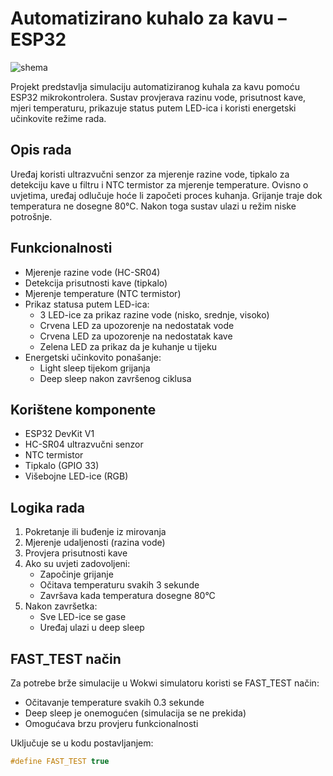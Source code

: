 # Automatizirano kuhalo za kavu – ESP32

![shema](https://github.com/user-attachments/assets/2889451e-04c3-4aca-8e70-01342b01d59e)


Projekt predstavlja simulaciju automatiziranog kuhala za kavu pomoću ESP32 mikrokontrolera. Sustav provjerava razinu vode, prisutnost kave, mjeri temperaturu, prikazuje status putem LED-ica i koristi energetski učinkovite režime rada.

## Opis rada

Uređaj koristi ultrazvučni senzor za mjerenje razine vode, tipkalo za detekciju kave u filtru i NTC termistor za mjerenje temperature. Ovisno o uvjetima, uređaj odlučuje hoće li započeti proces kuhanja. Grijanje traje dok temperatura ne dosegne 80°C. Nakon toga sustav ulazi u režim niske potrošnje.

## Funkcionalnosti

- Mjerenje razine vode (HC-SR04)
- Detekcija prisutnosti kave (tipkalo)
- Mjerenje temperature (NTC termistor)
- Prikaz statusa putem LED-ica:
  - 3 LED-ice za prikaz razine vode (nisko, srednje, visoko)
  - Crvena LED za upozorenje na nedostatak vode
  - Crvena LED za upozorenje na nedostatak kave
  - Zelena LED za prikaz da je kuhanje u tijeku
- Energetski učinkovito ponašanje:
  - Light sleep tijekom grijanja
  - Deep sleep nakon završenog ciklusa

## Korištene komponente

- ESP32 DevKit V1
- HC-SR04 ultrazvučni senzor
- NTC termistor
- Tipkalo (GPIO 33)
- Višebojne LED-ice (RGB)

## Logika rada

1. Pokretanje ili buđenje iz mirovanja
2. Mjerenje udaljenosti (razina vode)
3. Provjera prisutnosti kave
4. Ako su uvjeti zadovoljeni:
    - Započinje grijanje
    - Očitava temperaturu svakih 3 sekunde
    - Završava kada temperatura dosegne 80°C
5. Nakon završetka:
    - Sve LED-ice se gase
    - Uređaj ulazi u deep sleep

## FAST_TEST način

Za potrebe brže simulacije u Wokwi simulatoru koristi se FAST_TEST način:

- Očitavanje temperature svakih 0.3 sekunde
- Deep sleep je onemogućen (simulacija se ne prekida)
- Omogućava brzu provjeru funkcionalnosti

Uključuje se u kodu postavljanjem:

```cpp
#define FAST_TEST true

